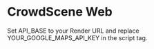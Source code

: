# CrowdScene Web
Set API_BASE to your Render URL and replace YOUR_GOOGLE_MAPS_API_KEY in the script tag.
